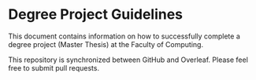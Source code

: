 # Degree Project Guidelines 
This document contains information on how to successfully complete a degree project (Master Thesis) at the Faculty of Computing. 

This repository is synchronized between GitHub and Overleaf. Please feel free to submit pull requests.
